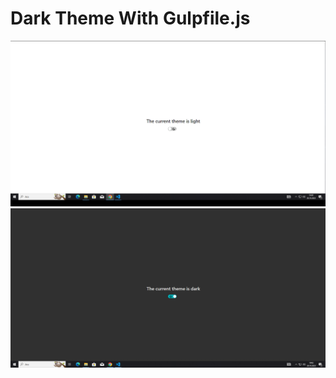 # Dark Theme With Gulpfile.js

![banner resmi](https://github.com/mnd-dvc/DarkTheme/blob/master/public/assets/img/lightMode.PNG)
![banner resmi](https://github.com/mnd-dvc/DarkTheme/blob/master/public/assets/img/darkMode.PNG)

